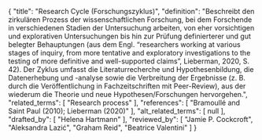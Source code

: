 {
    "title": "Research Cycle (Forschungszyklus)",
    "definition": "Beschreibt den zirkulären Prozess der wissenschaftlichen Forschung, bei dem Forschende in verschiedenen Stadien der Untersuchung arbeiten, von eher vorsichtigen und explorativen Untersuchungen bis hin zur Prüfung definierterer und gut belegter Behauptungen (aus dem Engl. “researchers working at various stages of inquiry, from more tentative and exploratory investigations to the testing of more definitive and well-supported claims”, Lieberman, 2020, S. 42). Der Zyklus umfasst die Literaturrecherche und Hypothesenbildung, die Datenerhebung und -analyse sowie die Verbreitung der Ergebnisse (z. B. durch die Veröffentlichung in Fachzeitschriften mit Peer-Review), aus der wiederum die Theorie und neue Hypothesen/Forschungen hervorgehen.",
    "related_terms": [
        "Research process"
    ],
    "references": [
        "Bramoullé and Saint Paul (2010); Lieberman (2020)"
    ],
    "alt_related_terms": [
        null
    ],
    "drafted_by": [
        "Helena Hartmann"
    ],
    "reviewed_by": [
        "Jamie P. Cockcroft",
        "Aleksandra Lazić",
        "Graham Reid",
        "Beatrice Valentini"
    ]
}